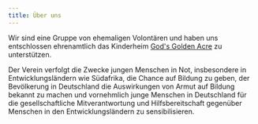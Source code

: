 ```yaml
---
title: Über uns
---
```


Wir sind eine Gruppe von ehemaligen Volontären und haben uns entschlossen ehrenamtlich das Kinderheim [God's Golden Acre](http://www.godsgoldenacre.org "God's Golden Acre") zu unterstützen.  

Der Verein verfolgt die Zwecke jungen Menschen in Not, insbesondere in Entwicklungsländern wie Südafrika, die Chance auf Bildung zu geben, der Bevölkerung in Deutschland die Auswirkungen von Armut auf Bildung bekannt zu machen und vornehmlich junge Menschen in Deutschland für die gesellschaftliche Mitverantwortung und Hilfsbereitschaft gegenüber Menschen in den Entwicklungsländern zu sensibilisieren.



